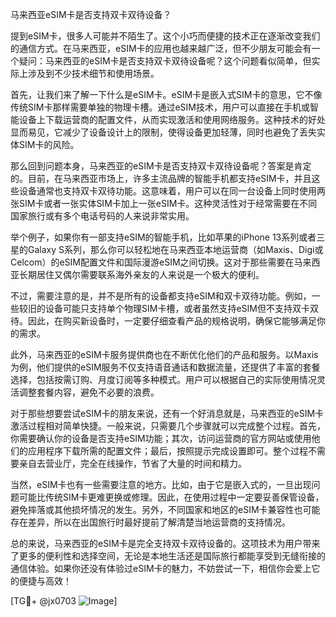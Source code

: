 马来西亚eSIM卡是否支持双卡双待设备？

提到eSIM卡，很多人可能并不陌生了。这个小巧而便捷的技术正在逐渐改变我们的通信方式。在马来西亚，eSIM卡的应用也越来越广泛，但不少朋友可能会有一个疑问：马来西亚的eSIM卡是否支持双卡双待设备呢？这个问题看似简单，但实际上涉及到不少技术细节和使用场景。

首先，让我们来了解一下什么是eSIM卡。eSIM卡是嵌入式SIM卡的意思，它不像传统SIM卡那样需要单独的物理卡槽。通过eSIM技术，用户可以直接在手机或智能设备上下载运营商的配置文件，从而实现激活和使用网络服务。这种技术的好处显而易见，它减少了设备设计上的限制，使得设备更加轻薄，同时也避免了丢失实体SIM卡的风险。

那么回到问题本身，马来西亚的eSIM卡是否支持双卡双待设备呢？答案是肯定的。目前，在马来西亚市场上，许多主流品牌的智能手机都支持eSIM卡，并且这些设备通常也支持双卡双待功能。这意味着，用户可以在同一台设备上同时使用两张SIM卡或者一张实体SIM卡加上一张eSIM卡。这种灵活性对于经常需要在不同国家旅行或有多个电话号码的人来说非常实用。

举个例子，如果你有一部支持eSIM的智能手机，比如苹果的iPhone 13系列或者三星的Galaxy S系列，那么你可以轻松地在马来西亚本地运营商（如Maxis、Digi或Celcom）的eSIM配置文件和国际漫游eSIM之间切换。这对于那些需要在马来西亚长期居住又偶尔需要联系海外亲友的人来说是一个极大的便利。

不过，需要注意的是，并不是所有的设备都支持eSIM和双卡双待功能。例如，一些较旧的设备可能只支持单个物理SIM卡槽，或者虽然支持eSIM但不支持双卡双待。因此，在购买新设备时，一定要仔细查看产品的规格说明，确保它能够满足你的需求。

此外，马来西亚的eSIM卡服务提供商也在不断优化他们的产品和服务。以Maxis为例，他们提供的eSIM服务不仅支持语音通话和数据流量，还提供了丰富的套餐选择，包括按需订购、月度订阅等多种模式。用户可以根据自己的实际使用情况灵活调整套餐内容，避免不必要的浪费。

对于那些想要尝试eSIM卡的朋友来说，还有一个好消息就是，马来西亚的eSIM卡激活过程相对简单快捷。一般来说，只需要几个步骤就可以完成整个过程。首先，你需要确认你的设备是否支持eSIM功能；其次，访问运营商的官方网站或使用他们的应用程序下载所需的配置文件；最后，按照提示完成设置即可。整个过程不需要亲自去营业厅，完全在线操作，节省了大量的时间和精力。

当然，eSIM卡也有一些需要注意的地方。比如，由于它是嵌入式的，一旦出现问题可能比传统SIM卡更难更换或修理。因此，在使用过程中一定要妥善保管设备，避免摔落或其他损坏情况的发生。另外，不同国家和地区的eSIM卡兼容性也可能存在差异，所以在出国旅行时最好提前了解清楚当地运营商的支持情况。

总的来说，马来西亚的eSIM卡是完全支持双卡双待设备的。这项技术为用户带来了更多的便利性和选择空间，无论是本地生活还是国际旅行都能享受到无缝衔接的通信体验。如果你还没有体验过eSIM卡的魅力，不妨尝试一下，相信你会爱上它的便捷与高效！

[TG💪+ @jx0703 ![Image](https://github.com/user-attachments/assets/dbca1d08-cadb-493c-b0ec-ad6f7a83f270)]